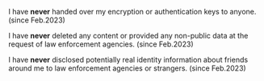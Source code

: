 I have **never** handed over my encryption or authentication keys to anyone. (since Feb.2023)

I have **never** deleted any content or provided any non-public data at the request of law enforcement agencies. (since Feb.2023)

I have **never** disclosed potentially real identity information about friends around me to law enforcement agencies or strangers. (since Feb.2023)
